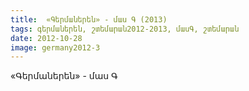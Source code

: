 ```yaml
---
title:  «Գերմաներեն» - մաս Գ (2013)
tags: գերմաներեն, շտեմարան2012-2013, մասԳ, շտեմարան
date: 2012-10-28
image: germany2012-3
---
```



«Գերմաներեն» - մաս Գ